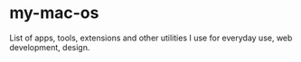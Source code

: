 # my-mac-os
List of apps, tools, extensions and other utilities I use for everyday use, web development, design.
